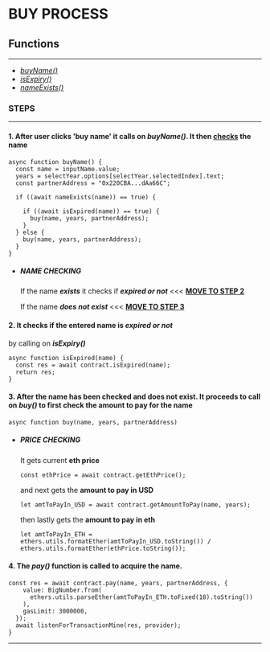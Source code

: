 # **BUY PROCESS**

## **Functions**
___
- [*buyName()*](#1-after-user-clicks-buy-name-it-checks-if-the-name-already-exists-if-returned-value-is-false-jump-to-step-3)
- [*isExpiry()*](#2-it-checks-if-the-entered-name-is-expired-or-not)
- [*nameExists()*](#3-after-the-name-has-been-checked-and-does-not-exist-it-fetches-the-current-eth-price-and-amount-to-pay)

### **STEPS**
___

#### **1.** After user clicks **'buy name'** it calls on ***buyName()***. It then [checks](#name-checking) the name 
```shell
async function buyName() {
  const name = inputName.value;
  years = selectYear.options[selectYear.selectedIndex].text;
  const partnerAddress = "0x220CBA...dAa66C";

  if ((await nameExists(name)) == true) {

    if ((await isExpired(name)) == true) {
      buy(name, years, partnerAddress);
    }
  } else {
    buy(name, years, partnerAddress);
  }
}
```
- ##### **NAME CHECKING**

    If the name ***exists*** it checks if ***expired or not*** <<< [**MOVE TO STEP 2**](#2-it-checks-if-the-entered-name-is-expired-or-not)

    If the name ***does not exist*** <<< [**MOVE TO STEP 3**](#3-after-the-name-has-been-checked-and-does-not-exist-it-fetches-the-current-eth-price-and-amount-to-pay)


#### **2.** It checks if the entered name is ***expired or not***
by calling on ***isExpiry()***
```shell
async function isExpired(name) {
  const res = await contract.isExpired(name);
  return res;
}
```
#### 3. After the name has been checked and does not exist. It proceeds to call on ***buy()*** to first check the amount to pay for the name
```shell
async function buy(name, years, partnerAddress) 
```
  - ##### **PRICE CHECKING**
    It gets current **eth price**
    ```shell
    const ethPrice = await contract.getEthPrice();
    ```
    and next gets the **amount to pay in USD**
    ```shell
    let amtToPayIn_USD = await contract.getAmountToPay(name, years);
    ```
    then lastly gets the **amount to pay in eth**
    ```shell
    let amtToPayIn_ETH =
    ethers.utils.formatEther(amtToPayIn_USD.toString()) /
    ethers.utils.formatEther(ethPrice.toString());
    ```


#### 4. The ***pay()*** function is called to acquire the name.
```shell
const res = await contract.pay(name, years, partnerAddress, {
    value: BigNumber.from(
      ethers.utils.parseEther(amtToPayIn_ETH.toFixed(18).toString())
    ),
    gasLimit: 3000000,
  });
  await listenForTransactionMine(res, provider);
}
```
___
    

